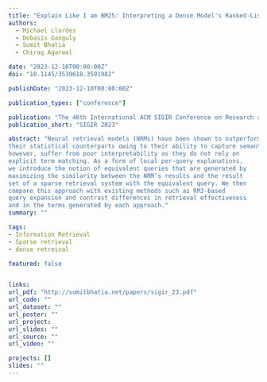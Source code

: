 ```yaml
---
title: "Explain Like I am BM25: Interpreting a Dense Model's Ranked-List with a Sparse Approximation"
authors:
  - Michael Llordes 
  - Debasis Ganguly
  - Sumit Bhatia
  - Chirag Agarwal

date: "2023-12-10T00:00:00Z"
doi: "10.1145/3539618.3591982"

publishDate: "2023-12-10T00:00:00Z"

publication_types: ["conference"]

publication: "The 46th International ACM SIGIR Conference on Research and Development in Information Retrieval, (SIGIR) 2023"
publication_short: "SIGIR 2023"

abstract: "Neural retrieval models (NRMs) have been shown to outperform
their statistical counterparts owing to their ability to capture semantic meaning via dense document representations. These models,
however, suffer from poor interpretability as they do not rely on
explicit term matching. As a form of local per-query explanations,
we introduce the notion of equivalent queries that are generated by
maximizing the similarity between the NRM’s results and the result
set of a sparse retrieval system with the equivalent query. We then
compare this approach with existing methods such as RM3-based
query expansion and contrast differences in retrieval effectiveness
and in the terms generated by each approach."
summary: ""

tags:
- Information Retrieval
- Sparse retrieval
- dense retreival

featured: false


links:
url_pdf: "http://sumitbhatia.net/papers/sigir_23.pdf"
url_code: ""
url_dataset: ""
url_poster: ""
url_project: 
url_slides: ""
url_source: ""
url_video: ""

projects: []
slides: ""
---
```

